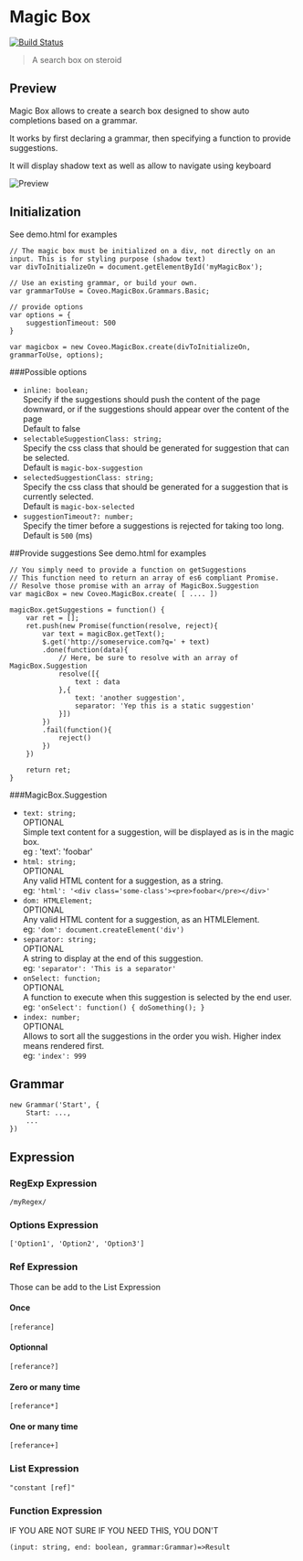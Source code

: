 # Magic Box
[![Build Status](https://travis-ci.org/coveo/magicbox.svg?branch=master)](https://travis-ci.org/coveo/magicbox)

> A search box on steroid

## Preview
Magic Box allows to create a search box designed to show auto completions based on a grammar.

It works by first declaring a grammar, then specifying a function to provide suggestions.

It will display shadow text as well as allow to navigate using keyboard

![Preview](http://i.imgur.com/zVQvLRt.gifv)

## Initialization
See demo.html for examples

    // The magic box must be initialized on a div, not directly on an input. This is for styling purpose (shadow text)
    var divToInitializeOn = document.getElementById('myMagicBox');
    
    // Use an existing grammar, or build your own.
    var grammarToUse = Coveo.MagicBox.Grammars.Basic;
    
    // provide options
    var options = {
        suggestionTimeout: 500
    }
    
    var magicbox = new Coveo.MagicBox.create(divToInitializeOn, grammarToUse, options);

###Possible options
* `inline: boolean;`<br/>
Specify if the suggestions should push the content of the page downward, or if the suggestions should appear over the content of the page<br/>
Default to false
* `selectableSuggestionClass: string;`<br/>
Specify the css class that should be generated for suggestion that can be selected.<br/>
Default is `magic-box-suggestion`
* `selectedSuggestionClass: string;`<br/>
Specify the css class that should be generated for a suggestion that is currently selected.<br/>
Default is `magic-box-selected`
* `suggestionTimeout?: number;`<br/>
Specify the timer before a suggestions is rejected for taking too long.<br/>
Default is `500` (ms)

##Provide suggestions
See demo.html for examples

    // You simply need to provide a function on getSuggestions
    // This function need to return an array of es6 compliant Promise.
    // Resolve those promise with an array of MagicBox.Suggestion
    var magicBox = new Coveo.MagicBox.create( [ .... ])
    
    magicBox.getSuggestions = function() {
        var ret = [];
        ret.push(new Promise(function(resolve, reject){
            var text = magicBox.getText();
            $.get('http://someservice.com?q=' + text)
            .done(function(data){
                // Here, be sure to resolve with an array of MagicBox.Suggestion
                resolve([{
                    text : data
                },{
                    text: 'another suggestion',
                    separator: 'Yep this is a static suggestion'
                }])
            })
            .fail(function(){
                reject()
            })
        })
        
        return ret;
    }
###MagicBox.Suggestion
* `text: string;`<br/>
OPTIONAL<br/>
Simple text content for a suggestion, will be displayed as is in the magic box.<br/>
eg : 'text': 'foobar'
* `html: string;`<br/>
OPTIONAL<br/>
Any valid HTML content for a suggestion, as a string.<br/>
eg: `'html': '<div class='some-class'><pre>foobar</pre></div>'`
* `dom: HTMLElement;`<br/>
OPTIONAL<br/>
Any valid HTML content for a suggestion, as an HTMLElement.<br/>
eg: `'dom': document.createElement('div')`
* `separator: string;`<br/>
OPTIONAL<br/>
A string to display at the end of this suggestion.<br/>
eg: `'separator': 'This is a separator'`
* `onSelect: function;`<br/>
OPTIONAL<br/>
A function to execute when this suggestion is selected by the end user.<br/>
eg: `'onSelect': function() { doSomething(); }`
* `index: number;`<br/>
OPTIONAL<br/>
Allows to sort all the suggestions in the order you wish. Higher index means rendered first.<br/>
eg: `'index': 999`

## Grammar
```
new Grammar('Start', {
    Start: ...,
    ...
})
```
## Expression
### RegExp Expression
```
/myRegex/
```
### Options Expression
```
['Option1', 'Option2', 'Option3']
```
### Ref Expression
Those can be add to the List Expression

#### Once
```
[referance]
```

#### Optionnal
```
[referance?]
```

#### Zero or many time
```
[referance*]
```

#### One or many time
```
[referance+]
```

### List Expression
```
"constant [ref]"
```

### Function Expression
IF YOU ARE NOT SURE IF YOU NEED THIS, YOU DON'T
```
(input: string, end: boolean, grammar:Grammar)=>Result
```